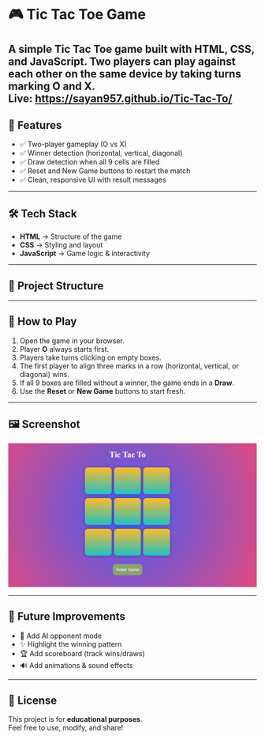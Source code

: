 # 🎮 Tic Tac Toe Game  

A simple **Tic Tac Toe** game built with **HTML, CSS, and JavaScript**. Two players can play against each other on the same device by taking turns marking **O** and **X**.  
Live: https://sayan957.github.io/Tic-Tac-To/
---

## 🚀 Features  

- ✅ Two-player gameplay (O vs X)  
- ✅ Winner detection (horizontal, vertical, diagonal)  
- ✅ Draw detection when all 9 cells are filled  
- ✅ Reset and New Game buttons to restart the match  
- ✅ Clean, responsive UI with result messages  

---

## 🛠️ Tech Stack  

- **HTML** → Structure of the game  
- **CSS** → Styling and layout  
- **JavaScript** → Game logic & interactivity  

---

## 📂 Project Structure  


---

## 🎯 How to Play

1. Open the game in your browser.  
2. Player **O** always starts first.  
3. Players take turns clicking on empty boxes.  
4. The first player to align three marks in a row (horizontal, vertical, or diagonal) wins.  
5. If all 9 boxes are filled without a winner, the game ends in a **Draw**.  
6. Use the **Reset** or **New Game** buttons to start fresh.  

---

## 🖼️ Screenshot

![Tic Tac Toe Screenshot](Tic-tac-to.png)

---

## 🔮 Future Improvements

- 🤖 Add AI opponent mode  
- ✨ Highlight the winning pattern  
- 🏆 Add scoreboard (track wins/draws)  
- 🔊 Add animations & sound effects  

---

## 📜 License

This project is for **educational purposes**.  
Feel free to use, modify, and share!  
